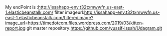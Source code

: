 My endPoint is :http://issahapp-env.t32txmwwfn.us-east-1.elasticbeanstalk.com/
filter imageurl:http://issahapp-env.t32txmwwfn.us-east-1.elasticbeanstalk.com/filteredimage?image_url=https://timedotcom.files.wordpress.com/2019/03/kitten-report.jpg
git master repository:https://github.com/yussif-issah/Udagram.git

